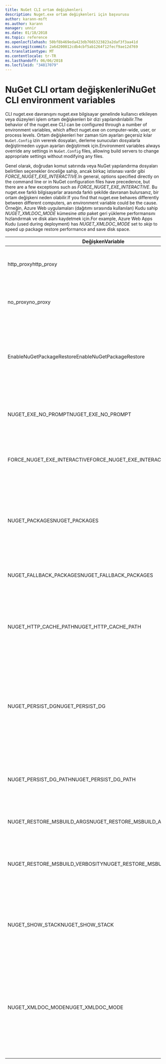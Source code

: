 ```yaml
---
title: NuGet CLI ortam değişkenleri
description: Nuget.exe ortam değişkenleri için başvurusu
author: karann-msft
ms.author: karann
manager: unnir
ms.date: 01/18/2018
ms.topic: reference
ms.openlocfilehash: 50bf8b469eda423db7665323823a2daf3f3aa41d
ms.sourcegitcommit: 2a6d200012cdb4cbf5ab1264f12fecf9ae12d769
ms.translationtype: MT
ms.contentlocale: tr-TR
ms.lasthandoff: 06/06/2018
ms.locfileid: "34817079"
---
```

# <a name="nuget-cli-environment-variables"></a><span data-ttu-id="e67b3-103">NuGet CLI ortam değişkenleri</span><span class="sxs-lookup"><span data-stu-id="e67b3-103">NuGet CLI environment variables</span></span>

<span data-ttu-id="e67b3-104">CLI nuget.exe davranışını nuget.exe bilgisayar genelinde kullanıcı etkileyen veya düzeyleri işlem ortam değişkenleri bir dizi yapılandırılabilir.</span><span class="sxs-lookup"><span data-stu-id="e67b3-104">The behavior of the nuget.exe CLI can be configured through a number of environment variables, which affect nuget.exe on computer-wide, user, or process levels.</span></span> <span data-ttu-id="e67b3-105">Ortam değişkenleri her zaman tüm ayarları geçersiz kılar `NuGet.Config` izin vererek dosyaları, derleme sunucuları dosyalarla değiştirmeden uygun ayarları değiştirmek için.</span><span class="sxs-lookup"><span data-stu-id="e67b3-105">Environment variables always override any settings in `NuGet.Config` files, allowing build servers to change appropriate settings without modifying any files.</span></span>

<span data-ttu-id="e67b3-106">Genel olarak, doğrudan komut satırında veya NuGet yapılandırma dosyaları belirtilen seçenekler önceliğe sahip, ancak birkaç istisnası vardır gibi *FORCE_NUGET_EXE_INTERACTIVE*.</span><span class="sxs-lookup"><span data-stu-id="e67b3-106">In general, options specified directly on the command line or in NuGet configuration files have precedence, but there are a few exceptions such as *FORCE_NUGET_EXE_INTERACTIVE*.</span></span> <span data-ttu-id="e67b3-107">Bu nuget.exe farklı bilgisayarlar arasında farklı şekilde davranan bulursanız, bir ortam değişkeni neden olabilir.</span><span class="sxs-lookup"><span data-stu-id="e67b3-107">If you find that nuget.exe behaves differently between different computers, an environment variable could be the cause.</span></span> <span data-ttu-id="e67b3-108">Örneğin, Azure Web uygulamaları (dağıtımı sırasında kullanılan) Kudu sahip *NUGET_XMLDOC_MODE* kümesine *atla* paket geri yükleme performansını hızlandırmak ve disk alanı kaydetmek için.</span><span class="sxs-lookup"><span data-stu-id="e67b3-108">For example, Azure Web Apps Kudu (used during deployment) has *NUGET_XMLDOC_MODE* set to *skip* to speed up package restore performance and save disk space.</span></span>

| <span data-ttu-id="e67b3-109">Değişken</span><span class="sxs-lookup"><span data-stu-id="e67b3-109">Variable</span></span> | <span data-ttu-id="e67b3-110">Açıklama</span><span class="sxs-lookup"><span data-stu-id="e67b3-110">Description</span></span> | <span data-ttu-id="e67b3-111">Açıklamalar</span><span class="sxs-lookup"><span data-stu-id="e67b3-111">Remarks</span></span> |
| --- | --- | --- |
| <span data-ttu-id="e67b3-112">http_proxy</span><span class="sxs-lookup"><span data-stu-id="e67b3-112">http_proxy</span></span> | <span data-ttu-id="e67b3-113">Http proxy NuGet HTTP işlemler için kullanılır.</span><span class="sxs-lookup"><span data-stu-id="e67b3-113">Http proxy used for NuGet HTTP operations.</span></span> | <span data-ttu-id="e67b3-114">Bu olarak belirtilen `http://<username>:<password>@proxy.com`.</span><span class="sxs-lookup"><span data-stu-id="e67b3-114">This would be specified as `http://<username>:<password>@proxy.com`.</span></span> |
| <span data-ttu-id="e67b3-115">no_proxy</span><span class="sxs-lookup"><span data-stu-id="e67b3-115">no_proxy</span></span> | <span data-ttu-id="e67b3-116">Proxy kullanarak atlamak için etki alanlarını yapılandırır.</span><span class="sxs-lookup"><span data-stu-id="e67b3-116">Configures domains to bypass from using proxy.</span></span> | <span data-ttu-id="e67b3-117">Etki alanları virgülle (,) ayırarak olarak belirtilmiş.</span><span class="sxs-lookup"><span data-stu-id="e67b3-117">Specified as domains separated by comma (,).</span></span> |
| <span data-ttu-id="e67b3-118">EnableNuGetPackageRestore</span><span class="sxs-lookup"><span data-stu-id="e67b3-118">EnableNuGetPackageRestore</span></span> | <span data-ttu-id="e67b3-119">NuGet örtük olarak izni, geri yükleme paketi tarafından gerekip gerekmediğini vermelisiniz varsa için bayrak.</span><span class="sxs-lookup"><span data-stu-id="e67b3-119">Flag for if NuGet should implicitly grant consent if that's required by package on restore.</span></span> | <span data-ttu-id="e67b3-120">Belirtilen bayrak olarak değerlendirilir *true* veya *1*, bayrak olarak kabul başka bir değer ayarlanmamış.</span><span class="sxs-lookup"><span data-stu-id="e67b3-120">Specified flag is treated as *true* or *1*, any other value treated as flag not set.</span></span> |
| <span data-ttu-id="e67b3-121">NUGET_EXE_NO_PROMPT</span><span class="sxs-lookup"><span data-stu-id="e67b3-121">NUGET_EXE_NO_PROMPT</span></span> | <span data-ttu-id="e67b3-122">Kimlik bilgileri için exe engeller.</span><span class="sxs-lookup"><span data-stu-id="e67b3-122">Prevents the exe for prompting for credentials.</span></span> | <span data-ttu-id="e67b3-123">Null veya boş dize değerlendirilir dışında herhangi bir değer bu bayrak kümesi/true.</span><span class="sxs-lookup"><span data-stu-id="e67b3-123">Any value except null or empty string will be treated as this flag set/true.</span></span> |
| <span data-ttu-id="e67b3-124">FORCE_NUGET_EXE_INTERACTIVE</span><span class="sxs-lookup"><span data-stu-id="e67b3-124">FORCE_NUGET_EXE_INTERACTIVE</span></span> | <span data-ttu-id="e67b3-125">Etkileşimli mod zorlamak için genel bir ortam değişkenidir.</span><span class="sxs-lookup"><span data-stu-id="e67b3-125">Global environment variable to force interactive mode.</span></span> | <span data-ttu-id="e67b3-126">Null veya boş dize değerlendirilir dışında herhangi bir değer bu bayrak kümesi/true.</span><span class="sxs-lookup"><span data-stu-id="e67b3-126">Any value except null or empty string will be treated as this flag set/true.</span></span> |
| <span data-ttu-id="e67b3-127">NUGET_PACKAGES</span><span class="sxs-lookup"><span data-stu-id="e67b3-127">NUGET_PACKAGES</span></span> | <span data-ttu-id="e67b3-128">İçin kullanılacak yol *paketleri genel* açıklandığı gibi klasör [genel paketleri ve önbellek klasör yönetimi](../consume-packages/managing-the-global-packages-and-cache-folders.md).</span><span class="sxs-lookup"><span data-stu-id="e67b3-128">Path to use for the *global-packages* folder as described on [Managing the global packages and cache folders](../consume-packages/managing-the-global-packages-and-cache-folders.md).</span></span> | <span data-ttu-id="e67b3-129">Mutlak yolu belirtilmelidir.</span><span class="sxs-lookup"><span data-stu-id="e67b3-129">Specified as absolute path.</span></span> |
| <span data-ttu-id="e67b3-130">NUGET_FALLBACK_PACKAGES</span><span class="sxs-lookup"><span data-stu-id="e67b3-130">NUGET_FALLBACK_PACKAGES</span></span> | <span data-ttu-id="e67b3-131">Genel geri dönüş paketleri klasörler.</span><span class="sxs-lookup"><span data-stu-id="e67b3-131">Global fallback packages folders.</span></span> | <span data-ttu-id="e67b3-132">Noktalı virgül (;) ayrılmış mutlak klasörü yollar.</span><span class="sxs-lookup"><span data-stu-id="e67b3-132">Absolute folder paths separated by semicolon (;).</span></span> |
| <span data-ttu-id="e67b3-133">NUGET_HTTP_CACHE_PATH</span><span class="sxs-lookup"><span data-stu-id="e67b3-133">NUGET_HTTP_CACHE_PATH</span></span> | <span data-ttu-id="e67b3-134">İçin kullanılacak yol *http önbellek* açıklandığı gibi klasör [genel paketleri ve önbellek klasör yönetimi](../consume-packages/managing-the-global-packages-and-cache-folders.md).</span><span class="sxs-lookup"><span data-stu-id="e67b3-134">Path to use for the *http-cache* folder as described on [Managing the global packages and cache folders](../consume-packages/managing-the-global-packages-and-cache-folders.md).</span></span> | <span data-ttu-id="e67b3-135">Mutlak yolu belirtilmelidir.</span><span class="sxs-lookup"><span data-stu-id="e67b3-135">Specified as absolute path.</span></span> |
| <span data-ttu-id="e67b3-136">NUGET_PERSIST_DG</span><span class="sxs-lookup"><span data-stu-id="e67b3-136">NUGET_PERSIST_DG</span></span> | <span data-ttu-id="e67b3-137">Dg dosyaları (MSBuild toplanan verileri) kalıcı ise belirten bayrak.</span><span class="sxs-lookup"><span data-stu-id="e67b3-137">Flag indicating if dg files (data collected from MSBuild) should be persisted.</span></span> | <span data-ttu-id="e67b3-138">Olarak belirtilen *true* veya *false* (varsayılan), NUGET_PERSIST_DG_PATH değil ayarlarsanız, geçici dizine (geçerli ortam temp dizininde NuGetScratch klasör) depolanır.</span><span class="sxs-lookup"><span data-stu-id="e67b3-138">Specified as *true* or *false* (default), if NUGET_PERSIST_DG_PATH not set will be stored to temporary directory (NuGetScratch folder in current environment temp directory).</span></span> |
| <span data-ttu-id="e67b3-139">NUGET_PERSIST_DG_PATH</span><span class="sxs-lookup"><span data-stu-id="e67b3-139">NUGET_PERSIST_DG_PATH</span></span> | <span data-ttu-id="e67b3-140">Dg dosyaları kalıcı hale getirmek için yolu.</span><span class="sxs-lookup"><span data-stu-id="e67b3-140">Path to persist dg files.</span></span> | <span data-ttu-id="e67b3-141">Mutlak yol olarak, bu seçenek yalnızca kullanılan olduğunda belirtilmiştir *NUGET_PERSIST_DG* ayarlanmış true.</span><span class="sxs-lookup"><span data-stu-id="e67b3-141">Specified as absolute path, this option is only used when *NUGET_PERSIST_DG* is set to true.</span></span> |
| <span data-ttu-id="e67b3-142">NUGET_RESTORE_MSBUILD_ARGS</span><span class="sxs-lookup"><span data-stu-id="e67b3-142">NUGET_RESTORE_MSBUILD_ARGS</span></span> | <span data-ttu-id="e67b3-143">Ek MSBuild bağımsız değişkenleri ayarlar.</span><span class="sxs-lookup"><span data-stu-id="e67b3-143">Sets additional MSBuild arguments.</span></span> | |
| <span data-ttu-id="e67b3-144">NUGET_RESTORE_MSBUILD_VERBOSITY</span><span class="sxs-lookup"><span data-stu-id="e67b3-144">NUGET_RESTORE_MSBUILD_VERBOSITY</span></span> | <span data-ttu-id="e67b3-145">MSBuild günlük ayrıntı ayarlar.</span><span class="sxs-lookup"><span data-stu-id="e67b3-145">Sets the MSBuild log verbosity.</span></span> | <span data-ttu-id="e67b3-146">Varsayılan değer *sessiz* ("/ v: q").</span><span class="sxs-lookup"><span data-stu-id="e67b3-146">Default is *quiet* ("/v:q").</span></span> <span data-ttu-id="e67b3-147">Olası değerler *q [uiet]*, *m [en az sıfır]*, *n [ormal]*, *d [kincil]*, ve *tanı [nostic]*.</span><span class="sxs-lookup"><span data-stu-id="e67b3-147">Possible values *q[uiet]*, *m[inimal]*, *n[ormal]*, *d[etailed]*, and *diag[nostic]*.</span></span> |
| <span data-ttu-id="e67b3-148">NUGET_SHOW_STACK</span><span class="sxs-lookup"><span data-stu-id="e67b3-148">NUGET_SHOW_STACK</span></span> | <span data-ttu-id="e67b3-149">(Yığın izleme dahil) tam özel durum kullanıcıya görüntülenmesi gerekip gerekmediğini belirler.</span><span class="sxs-lookup"><span data-stu-id="e67b3-149">Determines whether the full exception (including stack trace) should be displayed to the user.</span></span> | <span data-ttu-id="e67b3-150">Olarak belirtilen *true* veya *false* (varsayılan).</span><span class="sxs-lookup"><span data-stu-id="e67b3-150">Specified as *true* or *false* (default).</span></span> |
| <span data-ttu-id="e67b3-151">NUGET_XMLDOC_MODE</span><span class="sxs-lookup"><span data-stu-id="e67b3-151">NUGET_XMLDOC_MODE</span></span> | <span data-ttu-id="e67b3-152">Derlemeleri XML belge dosyası ayıklama nasıl işleneceğini belirler.</span><span class="sxs-lookup"><span data-stu-id="e67b3-152">Determines how assemblies XML documentation file extraction should be handled.</span></span> | <span data-ttu-id="e67b3-153">Desteklenen modlar *atla* (XML belge dosyalarını ayıklayın değil), *Sıkıştır* (zip arşivini XML belge dosyalarını depolamak) veya *hiçbiri* (varsayılan, XML belge dosyalarını normal ele alın dosyaları).</span><span class="sxs-lookup"><span data-stu-id="e67b3-153">Supported modes are *skip* (do not extract XML documentation files), *compress* (store XML doc files as a zip archive) or *none* (default, treat XML doc files as regular files).</span></span> |
